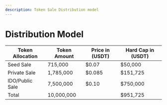 ```yaml
---
description: Token Sale Distribution model
---
```


# Distribution Model

| Token Allocation | Token Amount | Price in (USDT) | Hard Cap in (USDT) |
| ---------------- | ------------ | --------------- | ------------------ |
| Seed Sale        | 715,000      | $0.07           | $50,000            |
| Private Sale     | 1,785,000    | $0.085          | $151,725           |
| IDO/Public Sale  | 7,500,000    | $0.10           | $750,000           |
| Total            | 10,000,000   |                 | $951,725           |
